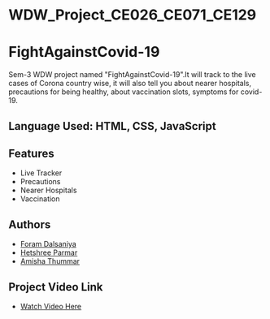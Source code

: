 # WDW_Project_CE026_CE071_CE129

#  FightAgainstCovid-19

Sem-3 WDW project named "FightAgainstCovid-19".It will track to the live cases of Corona country wise, it will also tell you about nearer hospitals, precautions for being healthy, about vaccination slots, symptoms for covid-19.

## Language Used: HTML, CSS, JavaScript


  
## Features

- Live Tracker
- Precautions
- Nearer Hospitals
- Vaccination

  
## Authors

- [Foram Dalsaniya](https://github.com/ForamDalsaniya)
- [Hetshree Parmar](https://github.com/hetshree999)
- [Amisha Thummar](https://github.com/Amisha188)

## Project Video Link
- [Watch Video Here](https://drive.google.com/file/d/146xH2dWLshF3n_jUULCQOKfXo3Qf0YA8/view?usp=sharing)



  
